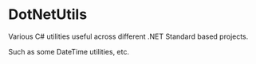 # DotNetUtils
Various C# utilities useful across different .NET Standard based projects.

Such as some DateTime utilities, etc.

